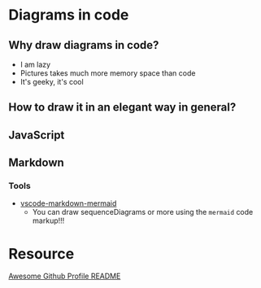 # Diagrams in code
## Why draw diagrams in code?
- I am lazy
- Pictures takes much more memory space than code
- It's geeky, it's cool
## How to draw it in an elegant way in general?
## JavaScript
## Markdown
### Tools
- [vscode-markdown-mermaid](https://github.com/mjbvz/vscode-markdown-mermaid)
  - You can draw sequenceDiagrams or more using the ```mermaid``` code markup!!!



# Resource
[Awesome Github Profile README](https://github.com/abhisheknaiidu/awesome-github-profile-readme#code-mode-)